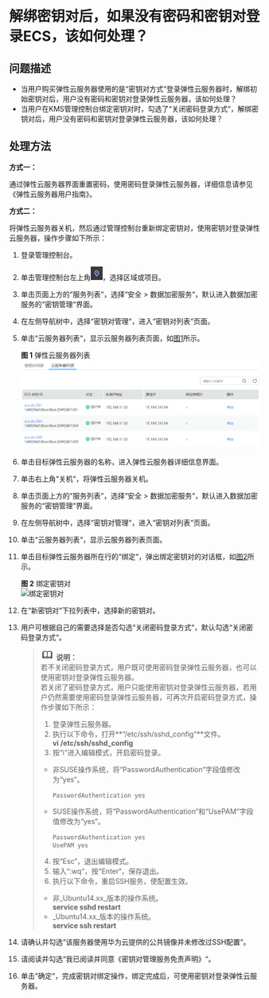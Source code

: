 # 解绑密钥对后，如果没有密码和密钥对登录ECS，该如何处理？<a name="dew_01_0084"></a>

## 问题描述<a name="section1490062351313"></a>

-   当用户购买弹性云服务器使用的是“密钥对方式“登录弹性云服务器时，解绑初始密钥对后，用户没有密码和密钥对登录弹性云服务器，该如何处理？
-   当用户在KMS管理控制台绑定密钥对时，勾选了“关闭密码登录方式“，解绑密钥对后，用户没有密码和密钥对登录弹性云服务器，该如何处理？

## 处理方法<a name="section9940161813529"></a>

**方式一：**

通过弹性云服务器界面重置密码，使用密码登录弹性云服务器，详细信息请参见《弹性云服务器用户指南》。

**方式二：**

将弹性云服务器关机，然后通过管理控制台重新绑定密钥对，使用密钥对登录弹性云服务器，操作步骤如下所示：

1.  登录管理控制台。
2.  单击管理控制台左上角![](figures/zh-cn_image_0112947532.jpg)，选择区域或项目。
3.  单击页面上方的“服务列表“，选择“安全  \>  数据加密服务“，默认进入数据加密服务的“密钥管理“界面。
4.  在左侧导航树中，选择“密钥对管理“，进入“密钥对列表“页面。
5.  单击“云服务器列表“，显示云服务器列表页面，如[图1](#dew_01_0071_fig1682318516365)所示。

    **图 1**  弹性云服务器列表<a name="dew_01_0071_fig1682318516365"></a>  
    ![](figures/弹性云服务器列表.png "弹性云服务器列表")

6.  单击目标弹性云服务器的名称，进入弹性云服务器详细信息界面。
7.  单击右上角“关机“，将弹性云服务器关机。
8.  单击页面上方的“服务列表“，选择“安全  \>  数据加密服务“，默认进入数据加密服务的“密钥管理“界面。
9.  在左侧导航树中，选择“密钥对管理“，进入“密钥对列表“页面。
10. 单击“云服务器列表“，显示云服务器列表页面。
11. 单击目标弹性云服务器所在行的“绑定“，弹出绑定密钥对的对话框，如[图2](#fig15882370512)所示。

    **图 2**  绑定密钥对<a name="fig15882370512"></a>  
    ![](figures/绑定密钥对.png "绑定密钥对")

12. 在“新密钥对“下拉列表中，选择新的密钥对。
13. 用户可根据自己的需要选择是否勾选“关闭密码登录方式“，默认勾选“关闭密码登录方式“。

    >![](public_sys-resources/icon-note.gif) **说明：**   
    >若不关闭密码登录方式，用户既可使用密码登录弹性云服务器，也可以使用密钥对登录弹性云服务器。  
    >若关闭了密码登录方式，用户只能使用密钥对登录弹性云服务器，若用户仍然需要使用密码登录弹性云服务器，可再次开启密码登录方式，操作步骤如下所示：  
    >1.  登录弹性云服务器。  
    >2.  执行以下命令，打开**“/etc/ssh/sshd\_config“**文件。  
    >    **vi /etc/ssh/sshd\_config**  
    >3.  按“i“进入编辑模式，开启密码登录。  
    >    -   非SUSE操作系统，将“PasswordAuthentication“字段值修改为“yes“。  
    >        ```  
    >        PasswordAuthentication yes  
    >        ```  
    >    -   SUSE操作系统，将“PasswordAuthentication“和“UsePAM“字段值修改为“yes“。  
    >        ```  
    >        PasswordAuthentication yes  
    >        UsePAM yes  
    >        ```  
    >4.  按“Esc“，退出编辑模式。  
    >5.  输入“:wq“，按“Enter“，保存退出。  
    >6.  执行以下命令，重启SSH服务，使配置生效。  
    >    -   非_Ubuntu14.xx_版本的操作系统。  
    >        **service sshd restart**  
    >    -   _Ubuntu14.xx_版本的操作系统。  
    >        **service ssh restart**  

14. 请确认并勾选“该服务器使用华为云提供的公共镜像并未修改过SSH配置“。
15. 请阅读并勾选“我已阅读并同意《密钥对管理服务免责声明》“。
16. 单击“确定“，完成密钥对绑定操作，绑定完成后，可使用密钥对登录弹性云服务器。

